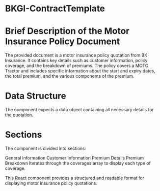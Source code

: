 # BKGI-ContractTemplate
# Brief Description of the Motor Insurance Policy Document
The provided document is a motor insurance policy quotation from BK Insurance. It contains key details such as customer information, policy coverage, and the breakdown of premiums. The policy covers a MOTO Tractor and includes specific information about the start and expiry dates, the total premium, and the various components of the premium.

# Data Structure
The component expects a data object containing all necessary details for the quotation.

# Sections
The component is divided into sections:

General Information
Customer Information
Premium Details
Premium Breakdown
Iterates through the coverages array to display each type of coverage.

This React component provides a structured and readable format for displaying motor insurance policy quotations.

